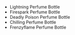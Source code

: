- Lightning Perfume Bottle
- Firespark Perfume Bottle
- Deadly Poison Perfume Bottle
- Chilling Perfume Bottle
- Frenzyflame Perfume Bottle